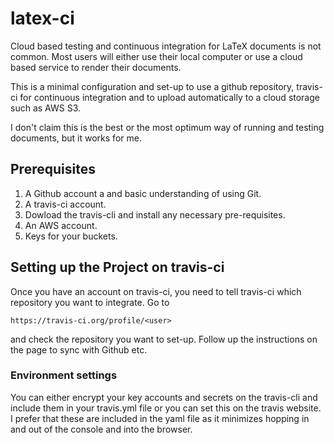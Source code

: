 # latex-ci

Cloud based testing and continuous integration for LaTeX documents is not common. Most users will either use their local computer or 
use a cloud based service to render their documents.

This is a minimal configuration and set-up to use a github repository, travis-ci for continuous integration and to upload automatically to a cloud storage such as AWS S3.

I don't claim this is the best or the most optimum way of running and testing documents, but it works for me.

## Prerequisites

1.  A Github account a and basic understanding of using Git.
2.  A travis-ci account.
3.  Dowload the travis-cli and install any necessary pre-requisites.
4.  An AWS account.
5.  Keys for your buckets.

## Setting up the Project on travis-ci

Once you have an account on travis-ci, you need to tell travis-ci which repository you want to integrate. Go to

````
https://travis-ci.org/profile/<user>
````

and check the repository you want to set-up. Follow up the instructions on the page to sync with Github etc.

### Environment settings

You can either encrypt your key accounts and secrets on the travis-cli and include them in your travis.yml file or you can set this on the travis website. I prefer that these are included in the yaml file as it minimizes hopping in and out of the console and into the browser.


















